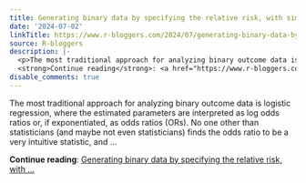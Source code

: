 ```yaml
---
title: Generating binary data by specifying the relative risk, with simulations
date: '2024-07-02'
linkTitle: https://www.r-bloggers.com/2024/07/generating-binary-data-by-specifying-the-relative-risk-with-simulations/
source: R-bloggers
description: |-
  <p>The most traditional approach for analyzing binary outcome data is logistic regression, where the estimated parameters are interpreted as log odds ratios or, if exponentiated, as odds ratios (ORs). No one other than statisticians (and maybe not even statisticians) finds the odds ratio to be a very intuitive statistic, and ...</p>
  <strong>Continue reading</strong>: <a href="https://www.r-bloggers.com/2024/07/generating-binary-data-by-specifying-the-relative-risk-with-simulations/">Generating binary data by specifying the relative risk, with ...
disable_comments: true
---
```

<p>The most traditional approach for analyzing binary outcome data is logistic regression, where the estimated parameters are interpreted as log odds ratios or, if exponentiated, as odds ratios (ORs). No one other than statisticians (and maybe not even statisticians) finds the odds ratio to be a very intuitive statistic, and ...</p>
<strong>Continue reading</strong>: <a href="https://www.r-bloggers.com/2024/07/generating-binary-data-by-specifying-the-relative-risk-with-simulations/">Generating binary data by specifying the relative risk, with ...